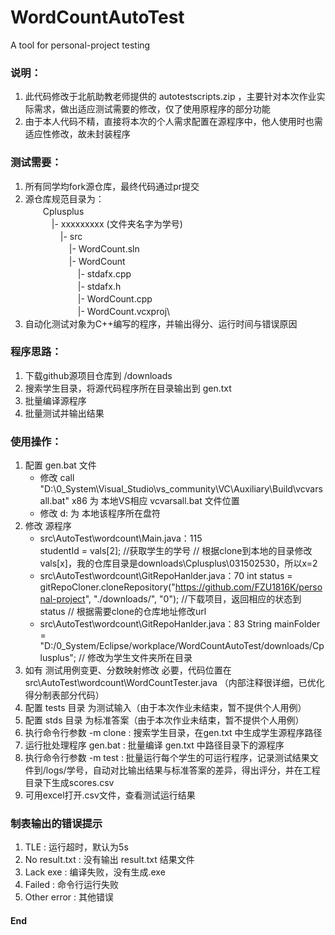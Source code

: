 # WordCountAutoTest
A tool for personal-project testing

### 说明：
1. 此代码修改于北航助教老师提供的 autotestscripts.zip ，主要针对本次作业实际需求，做出适应测试需要的修改，仅了使用原程序的部分功能
2. 由于本人代码不精，直接将本次的个人需求配置在源程序中，他人使用时也需适应性修改，故未封装程序

### 测试需要：
1. 所有同学均fork源仓库，最终代码通过pr提交
2. 源仓库规范目录为：\
　　Cplusplus\
　　　|- xxxxxxxxx (文件夹名字为学号)\
　　　　|- src\
　　　　　|- WordCount.sln\
　　　　　|- WordCount\
　　　　　　|- stdafx.cpp\
　　　　　　|- stdafx.h\
　　　　　　|- WordCount.cpp\
　　　　　　|- WordCount.vcxproj\ 
3. 自动化测试对象为C++编写的程序，并输出得分、运行时间与错误原因

### 程序思路：
1. 下载github源项目仓库到 /downloads
2. 搜索学生目录，将源代码程序所在目录输出到 gen.txt
3. 批量编译源程序
4. 批量测试并输出结果

### 使用操作：
1. 配置 gen.bat 文件
   * 修改 call "D:\0_System\Visual_Studio\vs_community\VC\Auxiliary\Build\vcvarsall.bat" x86
     为 本地VS相应 vcvarsall.bat 文件位置
   * 修改 d:
     为 本地该程序所在盘符
2. 修改 源程序
   * src\AutoTest\wordcount\Main.java：115  
     studentId = vals[2]; //获取学生的学号
     // 根据clone到本地的目录修改vals[x]，我的仓库目录是downloads\Cplusplus\031502530，所以x=2
   * src\AutoTest\wordcount\GitRepoHanlder.java：70
     int status = gitRepoCloner.cloneRepository("https://github.com/FZU1816K/personal-project", "./downloads/", "0"); //下载项目，返回相应的状态到status
     // 根据需要clone的仓库地址修改url
   * src\AutoTest\wordcount\GitRepoHanlder.java：83
     String mainFolder = "D:/0_System/Eclipse/workplace/WordCountAutoTest/downloads/Cplusplus";
     // 修改为学生文件夹所在目录
3. 如有 测试用例变更、分数映射修改 必要，代码位置在 src\AutoTest\wordcount\WordCountTester.java （内部注释很详细，已优化得分制表部分代码）
4. 配置 tests 目录 为测试输入（由于本次作业未结束，暂不提供个人用例）
5. 配置 stds  目录 为标准答案（由于本次作业未结束，暂不提供个人用例）
6. 执行命令行参数 -m clone : 搜索学生目录，在gen.txt 中生成学生源程序路径
7. 运行批处理程序 gen.bat : 批量编译 gen.txt 中路径目录下的源程序
8. 执行命令行参数 -m test : 批量运行每个学生的可运行程序，记录测试结果文件到/logs/学号，自动对比输出结果与标准答案的差异，得出评分，并在工程目录下生成scores.csv
9. 可用excel打开.csv文件，查看测试运行结果

### 制表输出的错误提示
1. TLE : 运行超时，默认为5s
2. No result.txt : 没有输出 result.txt 结果文件
3. Lack exe : 编译失败，没有生成.exe
4. Failed : 命令行运行失败
5. Other error : 其他错误

#### End

